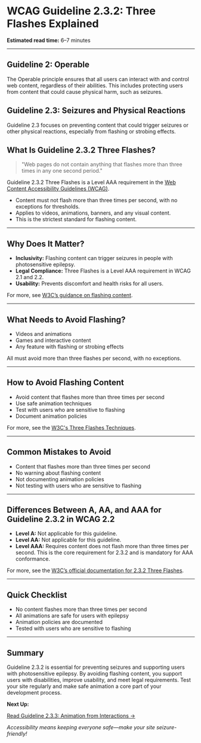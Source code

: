 <!--
title: WCAG Guideline 2.3.2: Three Flashes Explained
series: Making the Web Accessible for All
description: A practical guide to WCAG Guideline 2.3.2 (Three Flashes)—what it means, why it matters, and how to avoid content that flashes more than three times in any one second period.
keywords: wcag 2.3.2, three flashes, seizure, accessibility, web standards, digital inclusion
image: WCAG-Series-2-3-2.png
imageAlt: Blue text on yellow background saying, "Web Content Accessibiilty Guiedlines (WCAG) 2.3.2 Explained, Three Flashes"
published: true
date: 2025-07-03
-->

# **WCAG Guideline 2.3.2: Three Flashes Explained**

**Estimated read time:** 6–7 minutes

---

## **Guideline 2: Operable**

The Operable principle ensures that all users can interact with and control web content, regardless of their abilities. This includes protecting users from content that could cause physical harm, such as seizures.

## **Guideline 2.3: Seizures and Physical Reactions**

Guideline 2.3 focuses on preventing content that could trigger seizures or other physical reactions, especially from flashing or strobing effects.

## **What Is Guideline 2.3.2 Three Flashes?**

<!-- [Illustration: Warning icon and a screen with a flashing animation crossed out] -->

> "Web pages do not contain anything that flashes more than three times in any one second period."

Guideline 2.3.2 Three Flashes is a Level AAA requirement in the [Web Content Accessibility Guidelines (WCAG)](https://www.w3.org/WAI/WCAG22/quickref/#three-flashes).

- Content must not flash more than three times per second, with no exceptions for thresholds.
- Applies to videos, animations, banners, and any visual content.
- This is the strictest standard for flashing content.

---

## **Why Does It Matter?**

<!-- [Infographic: User with epilepsy, warning icon, and safe animation] -->

- **Inclusivity:** Flashing content can trigger seizures in people with photosensitive epilepsy.
- **Legal Compliance:** Three Flashes is a Level AAA requirement in WCAG 2.1 and 2.2.
- **Usability:** Prevents discomfort and health risks for all users.

For more, see [W3C’s guidance on flashing content](https://www.w3.org/WAI/WCAG22/Understanding/three-flashes.html).

---

## **What Needs to Avoid Flashing?**

<!-- [Grid: Videos, animations, games, all with no flash icons] -->

- Videos and animations
- Games and interactive content
- Any feature with flashing or strobing effects

All must avoid more than three flashes per second, with no exceptions.

---

## **How to Avoid Flashing Content**

<!-- [Side-by-side code snippets: Safe animation, unsafe animation]
[Example: Settings panel for animation control] -->

- Avoid content that flashes more than three times per second
- Use safe animation techniques
- Test with users who are sensitive to flashing
- Document animation policies

For more, see the [W3C's Three Flashes Techniques](https://www.w3.org/WAI/WCAG22/Techniques/general/G19).

---

## **Common Mistakes to Avoid**

<!-- [Do/Don't graphic: Left side with safe animation, right side with unsafe animation] -->

- Content that flashes more than three times per second
- No warning about flashing content
- Not documenting animation policies
- Not testing with users who are sensitive to flashing

---

## **Differences Between A, AA, and AAA for Guideline 2.3.2 in WCAG 2.2**

<!-- [Infographic: Three columns labeled A, AA, AAA with example requirements for each] -->

- **Level A:** Not applicable for this guideline.
- **Level AA:** Not applicable for this guideline.
- **Level AAA:** Requires content does not flash more than three times per second. This is the core requirement for 2.3.2 and is mandatory for AAA conformance.

For more, see the [W3C’s official documentation for 2.3.2 Three Flashes](https://www.w3.org/WAI/WCAG22/Understanding/three-flashes.html).

---

## **Quick Checklist**

<!-- [Checklist graphic: Icons for each item (no flash, warning, safe animation, etc.)] -->

- No content flashes more than three times per second
- All animations are safe for users with epilepsy
- Animation policies are documented
- Tested with users who are sensitive to flashing

---

## **Summary**

<!-- [Illustration: User enjoying safe animation on a web app] -->

Guideline 2.3.2 is essential for preventing seizures and supporting users with photosensitive epilepsy. By avoiding flashing content, you support users with disabilities, improve usability, and meet legal requirements. Test your site regularly and make safe animation a core part of your development process.

**Next Up:**

[Read Guideline 2.3.3: Animation from Interactions →](WCAG-Guideline-2-3-3-Animation-from-Interactions-Explained)

*Accessibility means keeping everyone safe—make your site seizure-friendly!*
